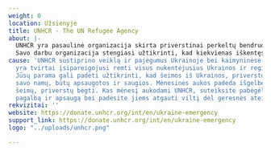 ```yaml
---
weight: 0
location: Užsienyje
title: UNHCR - The UN Refugee Agency
about: |-
  UNHCR yra pasaulinė organizacija skirta priverstinai perkeltų bendruomenių ir asmenų be pilietybės gyvybėms gelbėti, teisėms apsaugoti bei geresnei ateičiai kurti.
  Savo darbu organizacija stengiasi užtikrinti, kad kiekvienas iškentęs smurtą, persekiojimą, karą ir nelaimę namuose, turėtų teisę į saugų prieglobstį kitur ir kad jį rastų.
cause: 'UNHCR sustiprino veiklą ir pajėgumus Ukrainoje bei kaimyninėse šalyse. Organizacija
  yra tvirtai įsipareigojusi remti visus nukentėjusius Ukrainos ir regiono šalių gyventojus.
  Jūsų parama gali padėti užtikrinti, kad šeimos iš Ukrainos, priverstos bėgti iš
  savo namų, būtų apsaugotos ir saugios. Mėnesinės aukos padeda išgelbėti daugiau
  šeimų, priverstų bėgti. Kas mėnesį aukodami UNHCR, suteiksite pabėgėliams nuolatinę
  pagalbą ir apsaugą bei padėsite jiems atgauti viltį dėl geresnės ateities. '
rekvizitai: ''
website: https://donate.unhcr.org/int/en/ukraine-emergency
support_link: https://donate.unhcr.org/int/en/ukraine-emergency
logo: "../uploads/unhcr.png"

---
```


